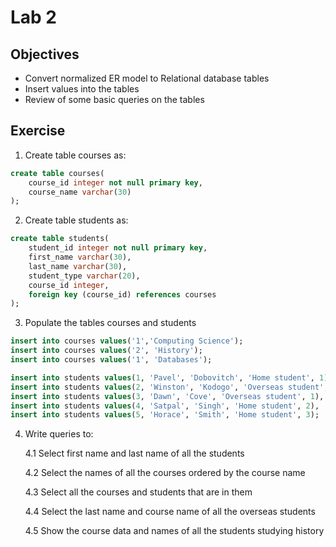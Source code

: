 # Lab 2

## Objectives
- Convert normalized ER model to Relational database tables
- Insert values into the tables
- Review of some basic queries on the tables

## Exercise

1. Create table courses as:

```sql
create table courses(
	course_id integer not null primary key,
	course_name varchar(30)
);
```

2. Create table students as:

```sql
create table students(
	student_id integer not null primary key,
	first_name varchar(30),
	last_name varchar(30),
	student_type varchar(20),
	course_id integer,
	foreign key (course_id) references courses
);
```
3. Populate the tables courses and students

```sql
insert into courses values('1','Computing Science'); 
insert into courses values('2', 'History');
insert into courses values('1', 'Databases');

insert into students values(1, 'Pavel', 'Dobovitch', 'Home student', 1),
insert into students values(2, 'Winston', 'Kodogo', 'Overseas student', 1),
insert into students values(3, 'Dawn', 'Cove', 'Overseas student', 1),
insert into students values(4, 'Satpal', 'Singh', 'Home student', 2),
insert into students values(5, 'Horace', 'Smith', 'Home student', 3);
```
4. Write queries to:
	
	4.1 Select first name and last name of all the students
	
	4.2 Select the names of all the courses ordered by the course name
	
	4.3 Select all the courses and students that are in them
	
	4.4 Select the last name and course name of all the overseas students
	
	4.5 Show the course data and names of all the students studying history

